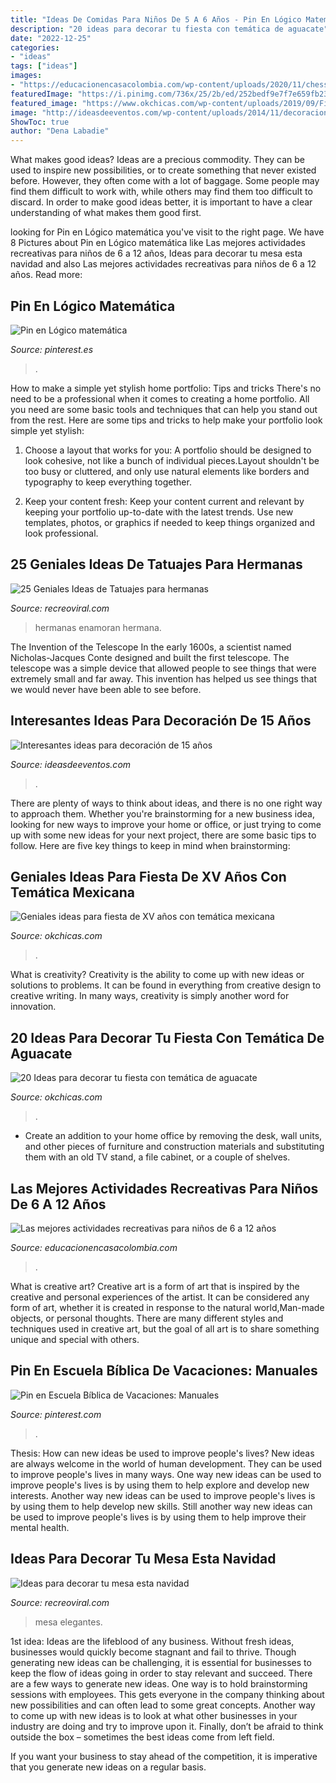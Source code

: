 ```yaml
---
title: "Ideas De Comidas Para Niños De 5 A 6 Años - Pin En Lógico Matemática"
description: "20 ideas para decorar tu fiesta con temática de aguacate"
date: "2022-12-25"
categories:
- "ideas"
tags: ["ideas"]
images:
- "https://educacionencasacolombia.com/wp-content/uploads/2020/11/chess.jpg"
featuredImage: "https://i.pinimg.com/736x/25/2b/ed/252bedf9e7f7e659fb23fa48c2716274--koli-montessori.jpg"
featured_image: "https://www.okchicas.com/wp-content/uploads/2019/09/Fiesta-temática-de-aguacate-4.jpg"
image: "http://ideasdeeventos.com/wp-content/uploads/2014/11/decoracion-comida-bebidas-evento-15-anos.jpg"
ShowToc: true
author: "Dena Labadie"
---
```



What makes good ideas?
Ideas are a precious commodity. They can be used to inspire new possibilities, or to create something that never existed before. However, they often come with a lot of baggage. Some people may find them difficult to work with, while others may find them too difficult to discard. In order to make good ideas better, it is important to have a clear understanding of what makes them good first.

	

		
looking for Pin en Lógico matemática you've visit to the right page. We have 8 Pictures about Pin en Lógico matemática like Las mejores actividades recreativas para niños de 6 a 12 años, Ideas para decorar tu mesa esta navidad and also Las mejores actividades recreativas para niños de 6 a 12 años. Read more:
		
    
## Pin En Lógico Matemática

<img loading=lazy src="https://i.pinimg.com/736x/25/2b/ed/252bedf9e7f7e659fb23fa48c2716274--koli-montessori.jpg" onerror="this.onerror=null;this.src='https://tse4.mm.bing.net/th?id=OIP.R6cfgH-DlcY1lrFEDsRPeQHaLG&amp;pid=15.1';" alt="Pin en Lógico matemática">

_Source: pinterest.es_

>. 

	

How to make a simple yet stylish home portfolio: Tips and tricks
There's no need to be a professional when it comes to creating a home portfolio. All you need are some basic tools and techniques that can help you stand out from the rest. Here are some tips and tricks to help make your portfolio look simple yet stylish:
1. Choose a layout that works for you: A portfolio should be designed to look cohesive, not like a bunch of individual pieces.Layout shouldn't be too busy or cluttered, and only use natural elements like borders and typography to keep everything together.

2. Keep your content fresh: Keep your content current and relevant by keeping your portfolio up-to-date with the latest trends. Use new templates, photos, or graphics if needed to keep things organized and look professional.


    
## 25 Geniales Ideas De Tatuajes Para Hermanas

<img loading=lazy src="https://www.recreoviral.com/wp-content/uploads/2016/02/25-TATUAJES-HERMANAS-6.jpg" onerror="this.onerror=null;this.src='https://tse4.mm.bing.net/th?id=OIP.mO6n4r-XHk8tL4fNe1giUwHaHa&amp;pid=15.1';" alt="25 Geniales Ideas de Tatuajes para hermanas">

_Source: recreoviral.com_

>hermanas enamoran hermana. 

	

The Invention of the Telescope
In the early 1600s, a scientist named Nicholas-Jacques Conte designed and built the first telescope. The telescope was a simple device that allowed people to see things that were extremely small and far away. This invention has helped us see things that we would never have been able to see before.

    
## Interesantes Ideas Para Decoración De 15 Años

<img loading=lazy src="http://ideasdeeventos.com/wp-content/uploads/2014/11/decoracion-comida-bebidas-evento-15-anos.jpg" onerror="this.onerror=null;this.src='https://tse4.mm.bing.net/th?id=OIP.Byv5dhO8ZBTBm_ulBHGDmQHaE6&amp;pid=15.1';" alt="Interesantes ideas para decoración de 15 años">

_Source: ideasdeeventos.com_

>. 

	

There are plenty of ways to think about ideas, and there is no one right way to approach them. Whether you're brainstorming for a new business idea, looking for new ways to improve your home or office, or just trying to come up with some new ideas for your next project, there are some basic tips to follow. Here are five key things to keep in mind when brainstorming: 

    
## Geniales Ideas Para Fiesta De XV Años Con Temática Mexicana

<img loading=lazy src="https://www.okchicas.com/wp-content/uploads/2019/02/XV-años-mexicanos-1.jpg" onerror="this.onerror=null;this.src='https://tse2.mm.bing.net/th?id=OIP.ygynK8KRdNSeydWMqMdBoQHaLH&amp;pid=15.1';" alt="Geniales ideas para fiesta de XV años con temática mexicana">

_Source: okchicas.com_

>. 

	

What is creativity?
Creativity is the ability to come up with new ideas or solutions to problems. It can be found in everything from creative design to creative writing. In many ways, creativity is simply another word for innovation.

    
## 20 Ideas Para Decorar Tu Fiesta Con Temática De Aguacate

<img loading=lazy src="https://www.okchicas.com/wp-content/uploads/2019/09/Fiesta-temática-de-aguacate-4.jpg" onerror="this.onerror=null;this.src='https://tse3.mm.bing.net/th?id=OIP.7phW1--AtlM_QaBYa_QgGgHaE8&amp;pid=15.1';" alt="20 Ideas para decorar tu fiesta con temática de aguacate">

_Source: okchicas.com_

>. 

	

- Create an addition to your home office by removing the desk, wall units, and other pieces of furniture and construction materials and substituting them with an old TV stand, a file cabinet, or a couple of shelves.

    
## Las Mejores Actividades Recreativas Para Niños De 6 A 12 Años

<img loading=lazy src="https://educacionencasacolombia.com/wp-content/uploads/2020/11/chess.jpg" onerror="this.onerror=null;this.src='https://tse2.mm.bing.net/th?id=OIP._iXLsgE6GbyEDt1mz38Y4gHaDk&amp;pid=15.1';" alt="Las mejores actividades recreativas para niños de 6 a 12 años">

_Source: educacionencasacolombia.com_

>. 

	

What is creative art?
Creative art is a form of art that is inspired by the creative and personal experiences of the artist. It can be considered any form of art, whether it is created in response to the natural world,Man-made objects, or personal thoughts. There are many different styles and techniques used in creative art, but the goal of all art is to share something unique and special with others.

    
## Pin En Escuela Bíblica De Vacaciones: Manuales

<img loading=lazy src="https://i.pinimg.com/736x/6c/08/4b/6c084bc105b4ed51e1d062dc57f55973--jio-a-color.jpg" onerror="this.onerror=null;this.src='https://tse2.mm.bing.net/th?id=OIP.ekryW7WkYy7xp9LfAjdpowHaKe&amp;pid=15.1';" alt="Pin en Escuela Bíblica de Vacaciones: Manuales">

_Source: pinterest.com_

>. 

	

Thesis: How can new ideas be used to improve people's lives?
New ideas are always welcome in the world of human development. They can be used to improve people's lives in many ways. One way new ideas can be used to improve people's lives is by using them to help explore and develop new interests. Another way new ideas can be used to improve people's lives is by using them to help develop new skills. Still another way new ideas can be used to improve people's lives is by using them to help improve their mental health.

    
## Ideas Para Decorar Tu Mesa Esta Navidad

<img loading=lazy src="http://www.recreoviral.com/wp-content/uploads/2015/12/Decoraciones-para-la-mesa-esta-navidad-1.jpg" onerror="this.onerror=null;this.src='https://tse1.mm.bing.net/th?id=OIP.2X94LR0bmNt8PaWOggssGgHaJQ&amp;pid=15.1';" alt="Ideas para decorar tu mesa esta navidad">

_Source: recreoviral.com_

>mesa elegantes. 

	

1st idea:
Ideas are the lifeblood of any business. Without fresh ideas, businesses would quickly become stagnant and fail to thrive. Though generating new ideas can be challenging, it is essential for businesses to keep the flow of ideas going in order to stay relevant and succeed.
There are a few ways to generate new ideas. One way is to hold brainstorming sessions with employees. This gets everyone in the company thinking about new possibilities and can often lead to some great concepts. Another way to come up with new ideas is to look at what other businesses in your industry are doing and try to improve upon it. Finally, don’t be afraid to think outside the box – sometimes the best ideas come from left field.

If you want your business to stay ahead of the competition, it is imperative that you generate new ideas on a regular basis.

